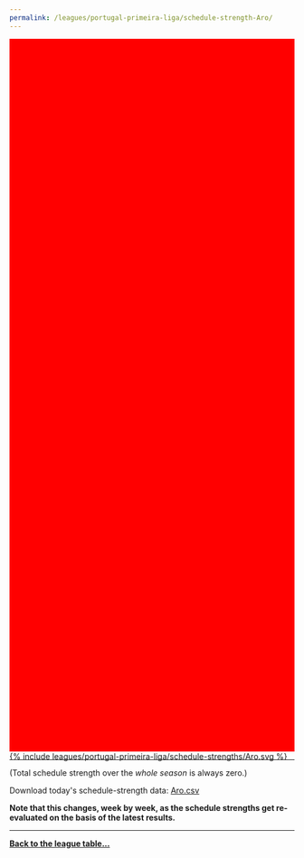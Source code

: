 ```yaml
---
permalink: /leagues/portugal-primeira-liga/schedule-strength-Aro/
---
```


<style>
.svg-wrap {
    background-color:red;
    height:0;
    padding-top:250%; /* 350px/550px */
    position: relative;
}

svg {
    background-color: white;
    height: 100%;
    display:block;
    width: 100%;
    position: absolute;
    top:0;
    left:0;
}
</style>


<div class="svg-wrap">
{% include leagues/portugal-primeira-liga/schedule-strengths/Aro.svg %}
</div>

-----

(Total schedule strength over the *whole season* is always zero.)


Download today's schedule-strength data: [Aro.csv](/assets/leagues/portugal-primeira-liga/2023/schedule-strengths/Aro.csv)

**Note that this changes, week by week, as the schedule strengths get re-evaluated on the
basis of the latest results.**

-----

[**Back to the league table...**](/leagues/portugal-primeira-liga)


